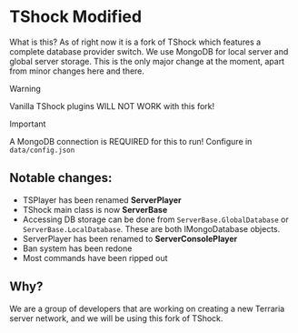 # TShock Modified
What is this? As of right now it is a fork of TShock which features a complete database provider switch. We use MongoDB for local server and global server storage. This is the only major change at the moment, apart from minor changes here and there.

> [!WARNING]
> Vanilla TShock plugins WILL NOT WORK with this fork!
 
> [!IMPORTANT]
> A MongoDB connection is REQUIRED for this to run! Configure in `data/config.json`

## Notable changes:
- TSPlayer has been renamed **ServerPlayer**
- TShock main class is now **ServerBase**
- Accessing DB storage can be done from `ServerBase.GlobalDatabase` or `ServerBase.LocalDatabase`. These are both IMongoDatabase objects.
- ServerPlayer has been renamed to **ServerConsolePlayer**
- Ban system has been redone
- Most commands have been ripped out

## Why?
We are a group of developers that are working on creating a new Terraria server network, and we will be using this fork of TShock.

